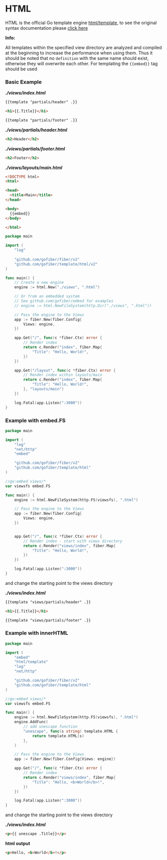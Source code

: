 # HTML

HTML is the official Go template engine [html/template](https://golang.org/pkg/html/template/), to see the original syntax documentation please [click here](TEMPLATES_CHEATCHEET.md)

**Info:**

All templates within the specified view directory are analyzed and compiled at the beginning to increase the performance when using them.
Thus it should be noted that no `definition` with the same name should exist, otherwise they will overwrite each other.
For templating the `{{embed}}` tag should be used

### Basic Example

_**./views/index.html**_
```html
{{template "partials/header" .}}

<h1>{{.Title}}</h1>

{{template "partials/footer" .}}
```
_**./views/partials/header.html**_
```html
<h2>Header</h2>
```
_**./views/partials/footer.html**_
```html
<h2>Footer</h2>
```
_**./views/layouts/main.html**_
```html
<!DOCTYPE html>
<html>

<head>
  <title>Main</title>
</head>

<body>
  {{embed}}
</body>

</html>
```

```go
package main

import (
	"log"
	
	"github.com/gofiber/fiber/v2"
	"github.com/gofiber/template/html/v2"
)

func main() {
	// Create a new engine
	engine := html.New("./views", ".html")

	// Or from an embedded system
	// See github.com/gofiber/embed for examples
	// engine := html.NewFileSystem(http.Dir("./views", ".html"))

	// Pass the engine to the Views
	app := fiber.New(fiber.Config{
		Views: engine,
	})

	app.Get("/", func(c *fiber.Ctx) error {
		// Render index
		return c.Render("index", fiber.Map{
			"Title": "Hello, World!",
		})
	})

	app.Get("/layout", func(c *fiber.Ctx) error {
		// Render index within layouts/main
		return c.Render("index", fiber.Map{
			"Title": "Hello, World!",
		}, "layouts/main")
	})

	log.Fatal(app.Listen(":3000"))
}

```

### Example with embed.FS

```go
package main

import (
    "log"
    "net/http"
    "embed"

    "github.com/gofiber/fiber/v2"
    "github.com/gofiber/template/html"
)

//go:embed views/*
var viewsfs embed.FS

func main() {
    engine := html.NewFileSystem(http.FS(viewsfs), ".html")

    // Pass the engine to the Views
    app := fiber.New(fiber.Config{
        Views: engine,
    })


    app.Get("/", func(c *fiber.Ctx) error {
        // Render index - start with views directory
        return c.Render("views/index", fiber.Map{
            "Title": "Hello, World!",
        })
    })

    log.Fatal(app.Listen(":3000"))
}
```

and change the starting point to the views directory

_**./views/index.html**_
```html
{{template "views/partials/header" .}}

<h1>{{.Title}}</h1>

{{template "views/partials/footer" .}}
```

### Example with innerHTML

```go
package main

import (
    "embed"
    "html/template"
    "log"
    "net/http"

    "github.com/gofiber/fiber/v2"
    "github.com/gofiber/template/html"
)

//go:embed views/*
var viewsfs embed.FS

func main() {
    engine := html.NewFileSystem(http.FS(viewsfs), ".html")
    engine.AddFunc(
        // add unescape function
        "unescape", func(s string) template.HTML {
            return template.HTML(s)
        },
    )

    // Pass the engine to the Views
    app := fiber.New(fiber.Config{Views: engine})

    app.Get("/", func(c *fiber.Ctx) error {
        // Render index
        return c.Render("views/index", fiber.Map{
            "Title": "Hello, <b>World</b>!",
        })
    })

    log.Fatal(app.Listen(":3000"))
}
```

and change the starting point to the views directory

_**./views/index.html**_
```html
<p>{{ unescape .Title}}</p>
```
**html output**
```html
<p>Hello, <b>World</b>!</p>
```

